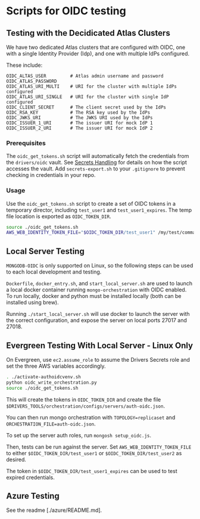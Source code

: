 # Scripts for OIDC testing

## Testing with the Decidicated Atlas Clusters

We have two dedicated Atlas clusters that are configured with OIDC, one with a single Identity Provider (Idp),
and one with multiple IdPs configured. 


These include:

```
OIDC_ALTAS_USER         # Atlas admin username and password
OIDC_ATLAS_PASSWORD
OIDC_ATLAS_URI_MULTI    # URI for the cluster with multiple IdPs configured
OIDC_ATLAS_URI_SINGLE   # URI for the cluster with single IdP configured
OIDC_CLIENT_SECRET      # The client secret used by the IdPs
OIDC_RSA_KEY            # The RSA key used by the IdPs
OIDC_JWKS_URI           # The JWKS URI used by the IdPs
OIDC_ISSUER_1_URI       # The issuer URI for mock IdP 1
OIDC_ISSUER_2_URI       # The issuer URI for mock IdP 2
```

### Prerequisites

The `oidc_get_tokens.sh` script will automatically fetch the credentials from the `drivers/oidc` vault.
See [Secrets Handling](../secrets_handling/README.md) for details on how the script accesses the vault.
Add `secrets-export.sh` to your `.gitignore` to prevent checking in credentials in your repo.

### Usage

Use the `oidc_get_tokens.sh` script to create a set of OIDC tokens in a temporary director, including
`test_user1` and `test_user1_expires`.  The temp file location is exported as `OIDC_TOKEN_DIR`.

```bash
source ./oidc_get_tokens.sh
AWS_WEB_IDENTITY_TOKEN_FILE="$OIDC_TOKEN_DIR/test_user1" /my/test/command
```

## Local Server Testing

`MONGODB-OIDC` is only supported on Linux, so the following steps can be used
to each local development and testing.

`Dockerfile`, `docker_entry.sh`, and `start_local_server.sh` are used to launch a
local docker container running `mongo-orchestration` with OIDC enabled.
To run locally, docker and python must be installed locally (both can be
installed using brew).

Running `./start_local_server.sh` will use docker to launch the server
with the correct configuration, and expose the server on local ports 27017
and 27018.

## Evergreen Testing With Local Server - Linux Only

On Evergreen, use `ec2.assume_role` to assume the Drivers Secrets role
and set the three AWS variables accordingly.

```bash
. ./activate-authoidcvenv.sh
python oidc_write_orchestration.py
source ./oidc_get_tokens.sh
```

This will create the tokens in `OIDC_TOKEN_DIR` and
create the file `$DRIVERS_TOOLS/orchestration/configs/servers/auth-oidc.json`.

You can then run mongo orchestration with `TOPOLOGY=replicaset` and `ORCHESTRATION_FILE=auth-oidc.json`.

To set up the server auth roles, run `mongosh setup_oidc.js`.

Then, tests can be run against the server.  Set `AWS_WEB_IDENTITY_TOKEN_FILE` to either `$OIDC_TOKEN_DIR/test_user1` or `$OIDC_TOKEN_DIR/test_user2` as desired.

The token in `$OIDC_TOKEN_DIR/test_user1_expires` can be used to test expired credentials.

## Azure Testing

See the readme [./azure/README.md].

